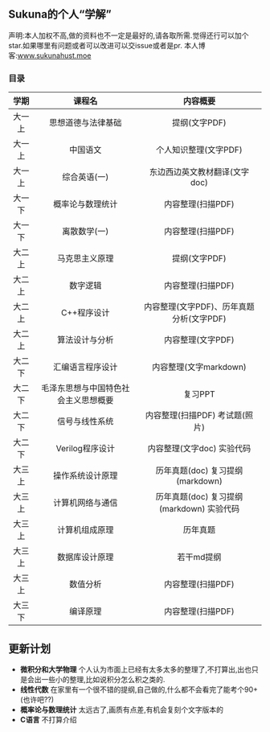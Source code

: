 ## Sukuna的个人“学解”

声明:本人加权不高,做的资料也不一定是最好的,请各取所需.觉得还行可以加个star.如果哪里有问题或者可以改进可以交issue或者是pr.
本人博客:www.sukunahust.moe

### 目录

|  学期  |                课程名                |                 内容概要                  |
| :----: | :----------------------------------: | :---------------------------------------: |
| 大一上 |          思想道德与法律基础          |               提纲(文字PDF)               |
| 大一上 |               中国语文               |           个人知识整理(文字PDF)           |
| 大一上 |             综合英语(一)             |       东边西边英文教材翻译(文字doc)       |
| 大一下 |           概率论与数理统计           |             内容整理(扫描PDF)             |
| 大一下 |             离散数学(一)             |             内容整理(扫描PDF)             |
| 大二上 |            马克思主义原理            |               提纲(文字PDF)               |
| 大二上 |               数字逻辑               |             内容整理(扫描PDF)             |
| 大二上 |             C++程序设计              | 内容整理(文字PDF)、历年真题分析(文字PDF)  |
| 大二上 |            算法设计与分析            |             内容整理(文字PDF)             |
| 大二下 |           汇编语言程序设计           |          内容整理(文字markdown)           |
| 大二下 | 毛泽东思想与中国特色社会主义思想概要 |                  复习PPT                  |
| 大二下 |            信号与线性系统            |      内容整理(扫描PDF) 考试题(照片)       |
| 大二下 |           Verilog程序设计            |        内容整理(文字doc) 实验代码         |
| 大三上 |           操作系统设计原理           |     历年真题(doc) 复习提纲(markdown)      |
| 大三上 |           计算机网络与通信           | 历年真题(doc) 复习提纲(markdown) 实验代码 |
| 大三上 |            计算机组成原理            |                 历年真题                  |
| 大三上 |            数据库设计原理            |                若干md提纲                 |
| 大三上 |               数值分析               |             内容整理(扫描PDF)             |
| 大三下 |               编译原理               |             内容整理(扫描PDF)             |

## 更新计划

- **微积分和大学物理** 个人认为市面上已经有太多太多的整理了,不打算出,出也只是会出一些小的整理,比如说积分怎么积之类的.
- **线性代数** 在家里有一个很不错的提纲,自己做的,什么都不会看完了能考个90+(也许吧??)
- **概率论与数理统计** 太远古了,画质有点差,有机会复刻个文字版本的
- **C语言** 不打算介绍




